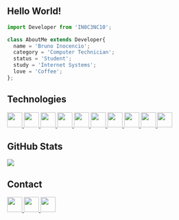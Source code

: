 ## **Hello World!**
```js
import Developer from 'IN0C3NC10';

class AboutMe extends Developer{
  name = 'Bruno Inocencio';
  category = 'Computer Technician';
  status = 'Student';
  study = 'Internet Systems';
  love = 'Coffee';
};
```


## **Technologies**
<p align="left">
  <a href="https://github.com/IN0C3NC10">
    <!-- C -->
    <img height="35" src="https://img.shields.io/badge/C-00001a?style=for-the-badge&logo=c&logoColor=39588C">
    <!-- React Native -->
    <img height="35" src="https://img.shields.io/badge/React_Native-00001a?style=for-the-badge&logo=react&logoColor=61DAFB">
    <!-- HTML5 -->
    <img height="35" src="https://img.shields.io/badge/HTML-00001a?style=for-the-badge&logo=html5&logoColor=E34F26">
    <!-- CSS3 -->
    <img height="35" src="https://img.shields.io/badge/CSS-00001a?&style=for-the-badge&logo=css3&logoColor=00599C">
    <!-- Javascript -->
    <img height="35" src="https://img.shields.io/badge/Javascript-00001a?style=for-the-badge&logo=javascript&logoColor=ED8B00">
    <!-- PHP -->
    <img height="35" src="https://img.shields.io/badge/PHP-00001a?style=for-the-badge&logo=php&logoColor=777BB4">
    <!-- Laravel -->
    <img height="35" src="https://img.shields.io/badge/Laravel-00001a?style=for-the-badge&logo=laravel&logoColor=FF2D20">
    <!-- Java -->
    <!--
    <img height="35" src="https://img.shields.io/badge/JSP-00001a?style=for-the-badge&logo=java&logoColor=ED8B00">
    <!-- PostgreSQL -->
    <img height="35" src="https://img.shields.io/badge/PostgreSQL-00001a?style=for-the-badge&logo=postgresql&logoColor=316192">
    <!-- MySQL -->
    <img height="35" src="https://img.shields.io/badge/MySQL-00001a?style=for-the-badge&logo=mysql&logoColor=white">
    <!-- Firebase -->
    <img height="35" src="https://img.shields.io/badge/Firebase-1a0000?style=for-the-badge&logo=firebase&logoColor=ffbf00">
  </a>
</p>


## **GitHub Stats**
<p align="left">
  <!-- Top-Langs -->
  <a href="https://github.com/IN0C3NC10">
    <img src="https://github-readme-stats.vercel.app/api/top-langs/?username=IN0C3NC10&layout=compact&langs_count=6&theme=dark" />
  </a>
</p>


## **Contact**
<p align="left">
  <!-- Outlook -->
  <a href="mailto:bruno.inocencio@fatec.sp.gov.br" alt="Outlook" target="_blank">
    <img height="35" src="https://img.shields.io/badge/Outlook-00001a?style=for-the-badge&logo=microsoft-outlook&logoColor=0078D4" />
  </a>
  <!-- Linkedin -->
  <a href="https://cutt.ly/nQlVjQV" alt="Linkedin" target="_blank">
    <img height="35" src="https://img.shields.io/badge/-LinkedIn-00001a?style=for-the-badge&logo=linkedin&logoColor=%230077B5" />
  </a>
  <!-- GitHub -->
  <a href="https://github.com/IN0C3NC10" alt="GitHub" target="_blank">
    <img height="35" src="https://img.shields.io/badge/GitHub-100000?style=for-the-badge&logo=github&logoColor=white" />
  </a>
</p>


<!---👀 👋 🌱 💞️ 📫 ✨ ❤️--->

